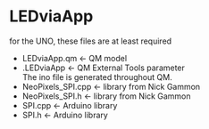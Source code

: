 # LEDviaApp
for the UNO, these files are at least required
* LEDviaApp.qm <- QM model  
* .LEDviaApp <- QM External Tools parameter  
The ino file is generated throughout QM.  
* NeoPixels_SPI.cpp <- library from Nick Gammon  
* NeoPixels_SPI.h <- library from Nick Gammon  
* SPI.cpp <- Arduino library  
* SPI.h <- Arduino library  
